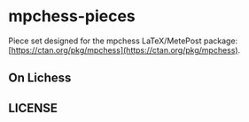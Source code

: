 # mpchess-pieces

Piece set designed for the mpchess LaTeX/MetePost package:
[https://ctan.org/pkg/mpchess](https://ctan.org/pkg/mpchess).


## On Lichess

## LICENSE
